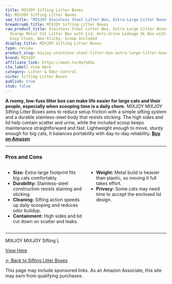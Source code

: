 ```yaml
---
title: MIXJOY Sifting Litter Boxes
h1: MIXJOY Sifting Litter Boxes
seo_title: "MIXJOY Stainless Steel Litter Box, Extra Large Litter Boxes\u2026"
breadcrumb_title: MIXJOY Sifting Litter Boxes
raw_product_title: Stainless Steel Litter Box, Extra Large Litter Boxes for Big Cats,
  XLarge Metal Cat Litter Box with Lid, Anti-Urine Leakage XL Box with High Sides,
  Easy Clean, Non-Sticky, Scoop Included
display_title: MIXJOY Sifting Litter Boxes
type: review
product_slug: mixjoy-stainless-steel-litter-box-extra-large-litter-boxes-for-big-cats-d33bf8f2
brand: MIXJOY
affiliate_link: https://amzn.to/4q7oOGx
cta_label: View Here
category: Litter & Odor Control
niche: Sifting Litter Boxes
publish: true
stub: false
---
```


<div id="intro" class="full-width">
  <p><strong>A roomy, low-fuss litter box can make life easier for large cats and their people, especially when scooping time is a daily chore.</strong> MIXJOY MIXJOY Sifting Litter Boxes aims to reduce setup friction with a simple sifting system and a durable stainless-steel body that resists sticking. The high sides and lid help contain scatter and urine, while the included scoop keeps maintenance straightforward and fast. Lightweight enough to move, sturdy enough for big cats, it balances portability with day-to-day reliability. <a href="https://amzn.to/4q7oOGx" rel="nofollow sponsored noopener" target="_blank"><strong>Buy on Amazon</strong></a></p>
</div>

<hr />
<h3 id="pros-cons">Pros and Cons</h3>
<div class="pc-grid" style="display:grid;grid-template-columns:1fr 1fr;gap:16px;">
  <ul>
    <li><strong>Size:</strong> Extra-large footprint fits big cats comfortably.</li>
    <li><strong>Durability:</strong> Stainless-steel construction resists staining and sticking.</li>
    <li><strong>Cleaning:</strong> Sifting action speeds up daily scooping and reduces odor buildup.</li>
    <li><strong>Containment:</strong> High sides and lid cut down on scatter and leaks.</li>
  </ul>
  <ul>
    <li><strong>Weight:</strong> Metal build is heavier than plastic, so moving it full takes effort.</li>
    <li><strong>Privacy:</strong> Some cats may need time to accept the enclosed lid design.</li>
  </ul>
</div>
<hr />

<div class="full-width">
  <p>MIXJOY MIXJOY Sifting L
<p><a class="btn" href="https://amzn.to/4q7oOGx" target="_blank" rel="nofollow sponsored noopener">View Here</a></p>
<p><a href="/roundups/litter-odor-control/sifting-litter-boxes/">← Back to Sifting Litter Boxes</a></p>
<aside class="disclosure">This page may include sponsored links. As an Amazon Associate, this site may earn from qualifying purchases.</aside>
